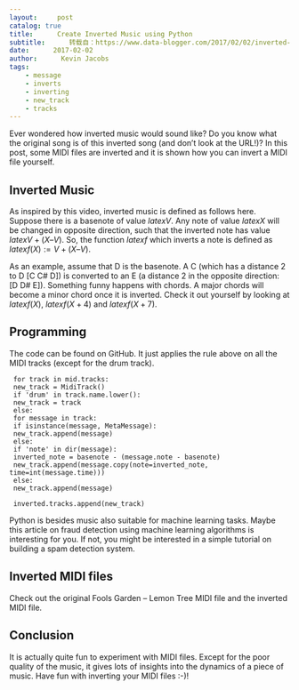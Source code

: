 ```yaml
---
layout:     post
catalog: true
title:      Create Inverted Music using Python
subtitle:      转载自：https://www.data-blogger.com/2017/02/02/inverted-music/
date:      2017-02-02
author:      Kevin Jacobs
tags:
    - message
    - inverts
    - inverting
    - new_track
    - tracks
---
```


Ever wondered how inverted music would sound like? Do you know what the original song is of this inverted song (and don’t look at the URL!)? In this post, some MIDI files are inverted and it is shown how you can invert a MIDI file yourself.



## Inverted Music

As inspired by this video, inverted music is defined as follows here. Suppose there is a basenote of value $latex V$. Any note of value $latex X$ will be changed in opposite direction, such that the inverted note has value $latex V + (X – V)$. So, the function $latex f$ which inverts a note is defined as $latex f(X) := V + (X – V)$.

As an example, assume that D is the basenote. A C (which has a distance 2 to D [C C# D]) is converted to an E (a distance 2 in the opposite direction: [D D# E]). Something funny happens with chords. A major chords will become a minor chord once it is inverted. Check it out yourself by looking at $latex f(X)$, $latex f(X+4)$ and $latex f(X+7)$.

## Programming

The code can be found on GitHub. It just applies the rule above on all the MIDI tracks (except for the drum track).

```
 for track in mid.tracks:
 new_track = MidiTrack()
 if 'drum' in track.name.lower():
 new_track = track
 else:
 for message in track:
 if isinstance(message, MetaMessage):
 new_track.append(message)
 else:
 if 'note' in dir(message):
 inverted_note = basenote - (message.note - basenote)
 new_track.append(message.copy(note=inverted_note, time=int(message.time)))
 else:
 new_track.append(message)

 inverted.tracks.append(new_track)
```

Python is besides music also suitable for machine learning tasks. Maybe this article on fraud detection using machine learning algorithms is interesting for you. If not, you might be interested in a simple tutorial on building a spam detection system.

 

## Inverted MIDI files

Check out the original Fools Garden – Lemon Tree MIDI file and the inverted MIDI file.

## Conclusion

It is actually quite fun to experiment with MIDI files. Except for the poor quality of the music, it gives lots of insights into the dynamics of a piece of music. Have fun with inverting your MIDI files :-)!

 
